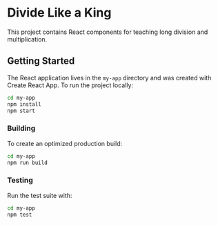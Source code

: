 # Divide Like a King

This project contains React components for teaching long division and multiplication.

## Getting Started

The React application lives in the `my-app` directory and was created with
Create React App. To run the project locally:

```bash
cd my-app
npm install
npm start
```

### Building

To create an optimized production build:

```bash
cd my-app
npm run build
```

### Testing

Run the test suite with:

```bash
cd my-app
npm test
```
